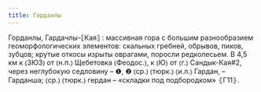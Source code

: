 ```yaml
---
title: Горданлы
---
```


Горданлы, Гардачлы-⟦Кая⟧
: массивная гора с большим разнообразием геоморфологических элементов: скальных гребней, обрывов, пиков, зубцов; крутые откосы изрыты оврагами, поросли редколесьем. В 4,5 км к ⦅ЗЮЗ⦆ от ⦅н.п.⦆ Щебетовка ⦅Феодос.⦆, к ⦅Ю⦆ от ⦅г.⦆ Сандык-Кая#2, через неглубокую седловину – ❶, ❷ ⦅ср.⦆ ⦅тюрк.⦆ ⦅и.л.⦆ Гардан, – Гарданша; ⦅ср.⦆ ⦅тюрк.⦆ гердан – «складки под подбородком» ⦃Г11⦄.

